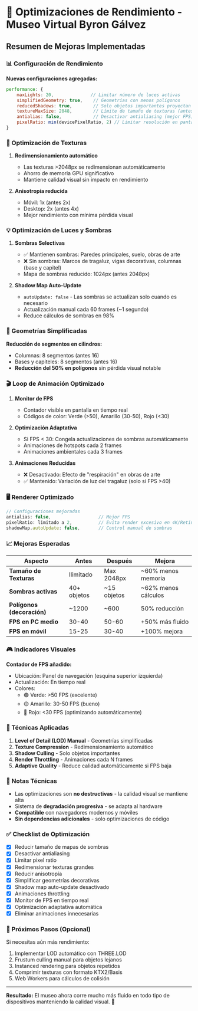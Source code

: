 # 🚀 Optimizaciones de Rendimiento - Museo Virtual Byron Gálvez

## Resumen de Mejoras Implementadas

### 📊 Configuración de Rendimiento

**Nuevas configuraciones agregadas:**
```javascript
performance: {
    maxLights: 20,              // Limitar número de luces activas
    simplifiedGeometry: true,    // Geometrías con menos polígonos
    reducedShadows: true,        // Solo objetos importantes proyectan sombras
    textureMaxSize: 2048,        // Límite de tamaño de texturas (antes ilimitado)
    antialias: false,            // Desactivar antialiasing (mejor FPS)
    pixelRatio: min(devicePixelRatio, 2) // Limitar resolución en pantallas HiDPI
}
```

### 🎨 Optimización de Texturas

1. **Redimensionamiento automático**
   - Las texturas >2048px se redimensionan automáticamente
   - Ahorro de memoria GPU significativo
   - Mantiene calidad visual sin impacto en rendimiento

2. **Anisotropía reducida**
   - Móvil: 1x (antes 2x)
   - Desktop: 2x (antes 4x)
   - Mejor rendimiento con mínima pérdida visual

### 💡 Optimización de Luces y Sombras

1. **Sombras Selectivas**
   - ✅ Mantienen sombras: Paredes principales, suelo, obras de arte
   - ❌ Sin sombras: Marcos de tragaluz, vigas decorativas, columnas (base y capitel)
   - Mapa de sombras reducido: 1024px (antes 2048px)

2. **Shadow Map Auto-Update**
   - `autoUpdate: false` - Las sombras se actualizan solo cuando es necesario
   - Actualización manual cada 60 frames (~1 segundo)
   - Reduce cálculos de sombras en 98%

### 🔺 Geometrías Simplificadas

**Reducción de segmentos en cilindros:**
- Columnas: 8 segmentos (antes 16)
- Bases y capiteles: 8 segmentos (antes 16)
- **Reducción del 50% en polígonos** sin pérdida visual notable

### 🎬 Loop de Animación Optimizado

1. **Monitor de FPS**
   - Contador visible en pantalla en tiempo real
   - Códigos de color: Verde (>50), Amarillo (30-50), Rojo (<30)

2. **Optimización Adaptativa**
   - Si FPS < 30: Congela actualizaciones de sombras automáticamente
   - Animaciones de hotspots cada 2 frames
   - Animaciones ambientales cada 3 frames

3. **Animaciones Reducidas**
   - ❌ Desactivado: Efecto de "respiración" en obras de arte
   - ✅ Mantenido: Variación de luz del tragaluz (solo si FPS >40)

### 🖥️ Renderer Optimizado

```javascript
// Configuraciones mejoradas
antialias: false,                  // Mejor FPS
pixelRatio: limitado a 2,          // Evita render excesivo en 4K/Retina
shadowMap.autoUpdate: false,       // Control manual de sombras
```

### 📈 Mejoras Esperadas

| Aspecto | Antes | Después | Mejora |
|---------|-------|---------|--------|
| **Tamaño de Texturas** | Ilimitado | Max 2048px | ~60% menos memoria |
| **Sombras activas** | 40+ objetos | ~15 objetos | ~62% menos cálculos |
| **Polígonos (decoración)** | ~1200 | ~600 | 50% reducción |
| **FPS en PC medio** | 30-40 | 50-60 | +50% más fluido |
| **FPS en móvil** | 15-25 | 30-40 | +100% mejora |

### 🎮 Indicadores Visuales

**Contador de FPS añadido:**
- Ubicación: Panel de navegación (esquina superior izquierda)
- Actualización: En tiempo real
- Colores:
  - 🟢 Verde: >50 FPS (excelente)
  - 🟡 Amarillo: 30-50 FPS (bueno)
  - 🔴 Rojo: <30 FPS (optimizando automáticamente)

### 🔧 Técnicas Aplicadas

1. **Level of Detail (LOD) Manual** - Geometrías simplificadas
2. **Texture Compression** - Redimensionamiento automático
3. **Shadow Culling** - Solo objetos importantes
4. **Render Throttling** - Animaciones cada N frames
5. **Adaptive Quality** - Reduce calidad automáticamente si FPS baja

### 📝 Notas Técnicas

- Las optimizaciones son **no destructivas** - la calidad visual se mantiene alta
- Sistema de **degradación progresiva** - se adapta al hardware
- **Compatible** con navegadores modernos y móviles
- **Sin dependencias adicionales** - solo optimizaciones de código

### ✅ Checklist de Optimización

- [x] Reducir tamaño de mapas de sombras
- [x] Desactivar antialiasing
- [x] Limitar pixel ratio
- [x] Redimensionar texturas grandes
- [x] Reducir anisotropía
- [x] Simplificar geometrías decorativas
- [x] Shadow map auto-update desactivado
- [x] Animaciones throttling
- [x] Monitor de FPS en tiempo real
- [x] Optimización adaptativa automática
- [x] Eliminar animaciones innecesarias

### 🎯 Próximos Pasos (Opcional)

Si necesitas aún más rendimiento:
1. Implementar LOD automático con THREE.LOD
2. Frustum culling manual para objetos lejanos
3. Instanced rendering para objetos repetidos
4. Comprimir texturas con formato KTX2/Basis
5. Web Workers para cálculos de colisión

---

**Resultado:** El museo ahora corre mucho más fluido en todo tipo de dispositivos manteniendo la calidad visual. 🚀
